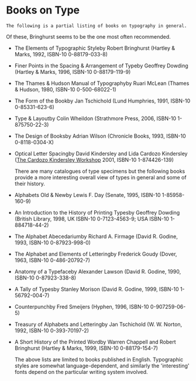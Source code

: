 # Books on Type




    The following is a partial listing of books on typography in general.
Of these, Bringhurst seems to be the one most often recommended.


- The Elements of Typographic Styleby Robert Bringhurst
  (Hartley & Marks, 1992, ISBN-10 0-88179-033-8)
- Finer Points in the Spacing & Arrangement of Typeby Geoffrey Dowding
  (Hartley & Marks, 1996, ISBN-10 0-88179-119-9)
- The Thames & Hudson Manual of Typographyby Ruari McLean
  (Thames & Hudson, 1980, ISBN-10 0-500-68022-1)
- The Form of the Bookby Jan Tschichold
  (Lund Humphries, 1991, ISBN-10 0-85331-623-6)
- Type & Layoutby Colin Wheildon
  (Strathmore Press, 2006, ISBN-10 1-875750-22-3)
- The Design of Booksby Adrian Wilson
  (Chronicle Books, 1993, ISBN-10 0-8118-0304-X)
- Optical Letter Spacingby David Kindersley and Lida Cardozo Kindersley 
  ([The Cardozo Kindersley Workshop](http://www.kindersleyworkshop.co.uk/)
  2001, ISBN-10 1-874426-139)




    There are many catalogues of type specimens but the following books provide
a more interesting overall view of types in general and some of their history.


- Alphabets Old & Newby Lewis F.&nbsp;Day
  (Senate, 1995, ISBN-10 1-85958-160-9)
- An Introduction to the History of Printing Typesby Geoffrey Dowding
  (British Library, 1998, UK ISBN-10 0-7123-4563-9; USA ISBN-10 1-884718-44-2)
- The Alphabet Abecedariumby Richard A.&nbsp;Firmage
  (David R.&nbsp;Godine, 1993, ISBN-10 0-87923-998-0)
- The Alphabet and Elements of Letteringby Frederick Goudy
  (Dover, 1963, ISBN-10 0-486-20792-7)
- Anatomy of a Typefaceby Alexander Lawson
  (David R.&nbsp;Godine, 1990, ISBN-10 0-87923-338-8)
- A Tally of Typesby Stanley Morison
  (David R.&nbsp;Godine, 1999, ISBN-10 1-56792-004-7)
- Counterpunchby Fred Smeijers
  (Hyphen, 1996, ISBN-10 0-907259-06-5)
- Treasury of Alphabets and Letteringby Jan Tschichold
  (W.&nbsp;W.&nbsp;Norton, 1992, ISBN-10 0-393-70197-2)
- A Short History of the Printed Wordby Warren Chappell and
  Robert Bringhurst (Hartley & Marks, 1999, ISBN-10 0-88179-154-7)




    The above lists are limited to books published in English. Typographic 
styles are somewhat language-dependent, and similarly the 'interesting' fonts
depend on the particular writing system involved.


